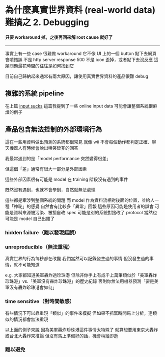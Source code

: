 # 為什麼真實世界資料 (real-world data) 難搞之 2. Debugging
#### 只要 workaround 掉，之後再回來解 root cause 就好了
---

事實上有一些 case 很難做 workaround
它不像 UI 上的一個 button 點下去網頁會噴錯誤
不是 http server response 500
不是 icon 歪掉，或者點下去沒反應
這類問題最花時間的往往是如何找到它


目前自己歸納起來通常有兩大原因，讓使用真實世界資料的產品很難 debug

## 複雜的系統 pipeline

在上篇 [input sucks](../real-world-data/data-is-alive-and-dead-at-the-same-time.md) 這篇我提到了一些 online input data 可能會讓整個系統很麻煩的例子

## 產品包含無法控制的外部環境行為

這在一些用資料做出預測的系統都很常見
就像 wii 不會每個動作都判定正確、聊天機器人有時候會說出啼笑皆非的回答


我最常遇到的是「model performance 突然變得很差」

但這個「差」通常有很大一部分是外部因素

這些外部因素很有可能是 model 在 training 階段沒有遇到的事件

既然沒有遇到，也就不會學到，自然就無法處理


這些都是牽涉到整個系統的問題
而 model 作為資料流相對後面的位置，並給人一種「神祕」的感覺
自然會有比較多「異常」回報
這些原因可能是使用者的誤會
可能是資料來源被污染、被擅自改 spec
可能是別的系統對接改了 protocol
當然也可能是 model 自己出錯了


### hidden failure（難以發現錯誤）
### unreproducible（無法重現）

真實世界的行為每秒都在改變
我們當然可以記錄發生過的事情
但沒發生過的事情，就不可能知道


e.g. 大家都知道美軍轟炸過珍珠港
但除非你手上有成千上萬筆類似於「美軍轟炸珍珠港」vs.「美軍沒有轟炸珍珠港」的歷史紀錄
否則你無法用機器預測「要是美軍沒有轟炸珍珠港會如何」




### time sensitive（對時間敏感）

有些情況下可以靠重現「類似」的事件來模擬
但如果不抓緊時間馬上分析，連類似的情況都會無法重現


以上面的例子來說
因為美軍轟炸珍珠港這件事情太特殊了
就算想要用東京大轟炸或台北大轟炸來推論
但沒有馬上準備好的話，機會稍縱即逝


### 難以避免